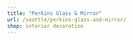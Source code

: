 ```yaml
---
title: "Perkins Glass & Mirror"
url: /seattle/perkins-glass-and-mirror/
shop: interior decoration
---
```


